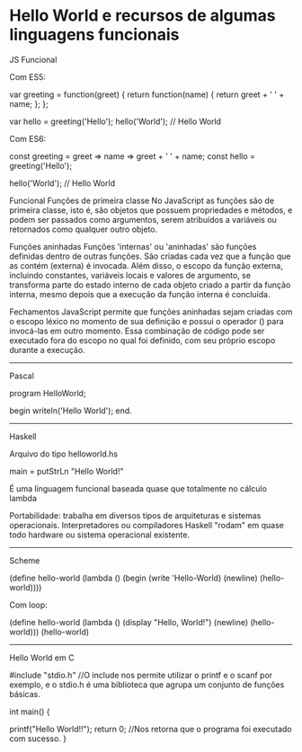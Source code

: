 ﻿# Hello World e recursos de algumas linguagens funcionais

JS Funcional

Com ES5:

var greeting = function(greet) {
    return function(name) {
        return greet + ' ' + name;
    };
};

var hello = greeting('Hello');
hello('World'); // Hello World


Com ES6:

const greeting = greet => name => greet + ' ' + name;
const hello = greeting('Hello');

hello('World'); // Hello World


Funcional
Funções de primeira classe
No JavaScript as funções são de primeira classe, isto é, são objetos que possuem propriedades e métodos, e podem ser passados como argumentos, serem atribuídos a variáveis ou retornados como qualquer outro objeto.

Funções aninhadas
Funções 'internas' ou 'aninhadas' são funções definidas dentro de outras funções. São criadas cada vez que a função que as contém (externa) é invocada. Além disso, o escopo da função externa, incluindo constantes, variáveis locais e valores de argumento, se transforma parte do estado interno de cada objeto criado a partir da função interna, mesmo depois que a execução da função interna é concluída.

Fechamentos
JavaScript permite que funções aninhadas sejam criadas com o escopo léxico no momento de sua definição e possui o operador () para invocá-las em outro momento. Essa combinação de código pode ser executado fora do escopo no qual foi definido, com seu próprio escopo durante a execução.

_____________________________________________________________________
Pascal

program HelloWorld;

begin
  writeln('Hello World');
end.

_____________________________________________________________________
Haskell

Arquivo do tipo helloworld.hs

main = putStrLn "Hello World!"

É uma linguagem funcional baseada quase que totalmente no cálculo lambda

Portabilidade: trabalha em diversos tipos de arquiteturas e sistemas operacionais. Interpretadores ou compiladores Haskell "rodam" em quase todo hardware ou sistema operacional existente.

_____________________________________________________________________
Scheme

(define hello-world
  (lambda ()
    (begin
      (write 'Hello-World)
      (newline)
      (hello-world)))) 


Com loop:

(define hello-world
  (lambda ()
    (display "Hello, World!")
    (newline)
    (hello-world)))
(hello-world)

_____________________________________________________________________
Hello World em C

#include "stdio.h" //O include nos permite utilizar o printf e o scanf por exemplo, e o stdio.h é uma biblioteca que agrupa um conjunto de funções básicas.

int main() {

  printf("Hello World!!"); 
  return 0; //Nos retorna que o programa foi executado com sucesso.
}